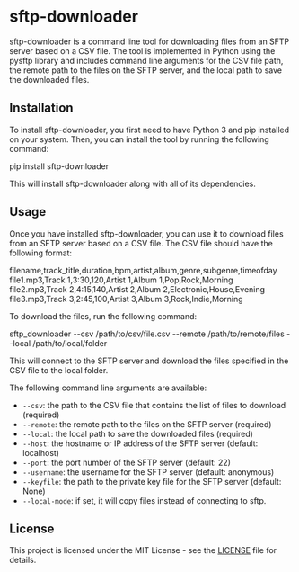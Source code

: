 # sftp-downloader

sftp-downloader is a command line tool for downloading files from an SFTP server based on a CSV file. The tool is implemented in Python using the pysftp library and includes command line arguments for the CSV file path, the remote path to the files on the SFTP server, and the local path to save the downloaded files.

## Installation

To install sftp-downloader, you first need to have Python 3 and pip installed on your system. Then, you can install the tool by running the following command:

pip install sftp-downloader


This will install sftp-downloader along with all of its dependencies.

## Usage

Once you have installed sftp-downloader, you can use it to download files from an SFTP server based on a CSV file. The CSV file should have the following format:



filename,track_title,duration,bpm,artist,album,genre,subgenre,timeofday
file1.mp3,Track 1,3:30,120,Artist 1,Album 1,Pop,Rock,Morning
file2.mp3,Track 2,4:15,140,Artist 2,Album 2,Electronic,House,Evening
file3.mp3,Track 3,2:45,100,Artist 3,Album 3,Rock,Indie,Morning


To download the files, run the following command:

sftp_downloader --csv /path/to/csv/file.csv --remote /path/to/remote/files --local /path/to/local/folder


This will connect to the SFTP server and download the files specified in the CSV file to the local folder.

The following command line arguments are available:

- `--csv`: the path to the CSV file that contains the list of files to download (required)
- `--remote`: the remote path to the files on the SFTP server (required)
- `--local`: the local path to save the downloaded files (required)
- `--host`: the hostname or IP address of the SFTP server (default: localhost)
- `--port`: the port number of the SFTP server (default: 22)
- `--username`: the username for the SFTP server (default: anonymous)
- `--keyfile`: the path to the private key file for the SFTP server (default: None)
- `--local-mode`: if set, it will copy files instead of connecting to sftp.

## License

This project is licensed under the MIT License - see the [LICENSE](LICENSE) file for details.
